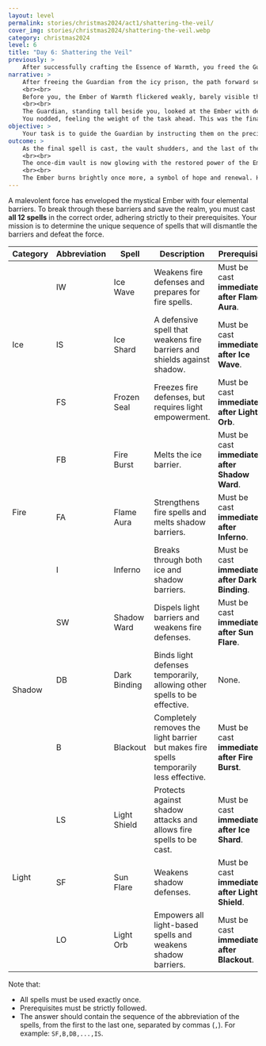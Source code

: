 ```yaml
---
layout: level
permalink: stories/christmas2024/act1/shattering-the-veil/
cover_img: stories/christmas2024/shattering-the-veil.webp
category: christmas2024
level: 6
title: "Day 6: Shattering the Veil"
previously: >
    After successfully crafting the Essence of Warmth, you freed the Guardian of the Hearth from their icy chains. With the Guardian's power restored, the vault doors opened, revealing the final path to the Ember of Warmth. Together, you now prepare to confront the malevolent force standing between you and the Ember.
narrative: >
    After freeing the Guardian from the icy prison, the path forward seemed clear. Together, you left the cold stone walls of the prison behind, following the Ember’s faint glow deep into the heart of the Frostspire. Each step took you closer to the <b>Vault of the Ember</b>, where the malevolent force’s strongest defenses awaited. As you and the Guardian entered the final chamber, the temperature dropped even lower, and the air thickened with the oppressive weight of the force's magic.
    <br><br>
    Before you, the Ember of Warmth flickered weakly, barely visible through the layers of elemental barriers surrounding it. <b>Ice</b>, <b>Fire</b>, <b>Shadow</b>, and <b>Light</b> — each barrier pulsed with dark energy, feeding off the other to create an impenetrable defense.
    <br><br>
    The Guardian, standing tall beside you, looked at the Ember with determination. <i>"I am ready to cast the spells,"</i> they said, <i>"but I will need your guidance. Tell me what to do, and together we will break the force's hold on the Ember."</i>
    You nodded, feeling the weight of the task ahead. This was the final trial — the last obstacle standing between you and <b>Ember of Warmth</b>. With a deep breath, you began.
objective: >
    Your task is to guide the Guardian by instructing them on the precise order of elemental spells needed to break the malevolent force's powerful elemental barriers and reignite the Ember of Warmth.
outcome: >
    As the final spell is cast, the vault shudders, and the last of the elemental barriers surrounding the <b>Ember of Warmth</b> shatters. The room fills with an intense light as the Ember flares to life, its warmth spreading outward like a pulse of energy. The malevolent force lets out a final, defeated cry before dissolving into the cold air, vanquished at last.
    <br><br>
    The once-dim vault is now glowing with the restored power of the Ember, casting a comforting warmth throughout the space. The Guardian stands beside you, their strength fully returned. Together, you’ve broken the elemental chains that imprisoned the Ember and restored balance to the Christmas Realm.
    <br><br>
    The Ember burns brightly once more, a symbol of hope and renewal. However, you both know the journey isn’t over yet. The other two artifacts — the <b>Crystal of Joy</b> and the <b>Veil of Wonder</b> — still need to be reclaimed. But for now, you’ve taken the first and most important step in saving Christmas.
---
```


A malevolent force has enveloped the mystical Ember with four elemental barriers. To break through these barriers and save the realm, you must cast **all 12 spells** in the correct order, adhering strictly to their prerequisites. Your mission is to determine the unique sequence of spells that will dismantle the barriers and defeat the force.

<table>
    <thead>
        <tr>
            <th>Category</th>
            <th>Abbreviation</th>
            <th>Spell</th>
            <th>Description</th>
            <th>Prerequisite</th>
        </tr>
    </thead>
    <tbody>
        <tr>
            <td rowspan=3>Ice</td>
            <td>IW</td>
            <td>Ice Wave</td>
            <td>Weakens fire defenses and prepares for fire spells.</td>
            <td>Must be cast <b>immediately after Flame Aura</b>.</td>
        </tr>
        <tr>
            <td>IS</td>
            <td>Ice Shard</td>
            <td>A defensive spell that weakens fire barriers and shields against shadow.</td>
            <td>Must be cast <b>immediately after Ice Wave</b>.</td>
        </tr>
        <tr>
            <td>FS</td>
            <td>Frozen Seal</td>
            <td>Freezes fire defenses, but requires light empowerment.</td>
            <td>Must be cast <b>immediately after Light Orb</b>.</td>
        </tr>
        <tr>
            <td rowspan=3>Fire</td>
            <td>FB</td>
            <td>Fire Burst</td>
            <td>Melts the ice barrier.</td>
            <td>Must be cast <b>immediately after Shadow Ward</b>.</td>
        </tr>
        <tr>
            <td>FA</td>
            <td>Flame Aura</td>
            <td>Strengthens fire spells and melts shadow barriers.</td>
            <td>Must be cast <b>immediately after Inferno</b>.</td>
        </tr>
        <tr>
            <td>I</td>
            <td>Inferno</td>
            <td>Breaks through both ice and shadow barriers.</td>
            <td>Must be cast <b>immediately after Dark Binding</b>.</td>
        </tr>
        <tr>
            <td rowspan=3>Shadow</td>
            <td>SW</td>
            <td>Shadow Ward</td>
            <td>Dispels light barriers and weakens fire defenses.</td>
            <td>Must be cast <b>immediately after Sun Flare</b>.</td>
        </tr>
        <tr>
            <td>DB</td>
            <td>Dark Binding</td>
            <td>Binds light defenses temporarily, allowing other spells to be effective.</td>
            <td>None.</td>
        </tr>
        <tr>
            <td>B</td>
            <td>Blackout</td>
            <td>Completely removes the light barrier but makes fire spells temporarily less effective.</td>
            <td>Must be cast <b>immediately after Fire Burst</b>.</td>
        </tr>
        <tr>
            <td rowspan=3>Light</td>
            <td>LS</td>
            <td>Light Shield</td>
            <td>Protects against shadow attacks and allows fire spells to be cast.</td>
            <td>Must be cast <b>immediately after Ice Shard</b>.</td>
        </tr>
        <tr>
            <td>SF</td>
            <td>Sun Flare</td>
            <td>Weakens shadow defenses.</td>
            <td>Must be cast <b>immediately after Light Shield</b>.</td>
        </tr>
        <tr>
            <td>LO</td>
            <td>Light Orb</td>
            <td>Empowers all light-based spells and weakens shadow barriers.</td>
            <td>Must be cast <b>immediately after Blackout</b>.</td>
        </tr>
    </tbody>
</table>

Note that:
- All spells must be used exactly once.
- Prerequisites must be strictly followed.
- The answer should contain the sequence of the abbreviation of the spells, from the first to the last one, separated by commas (`,`). For example: `SF,B,DB,...,IS`.
